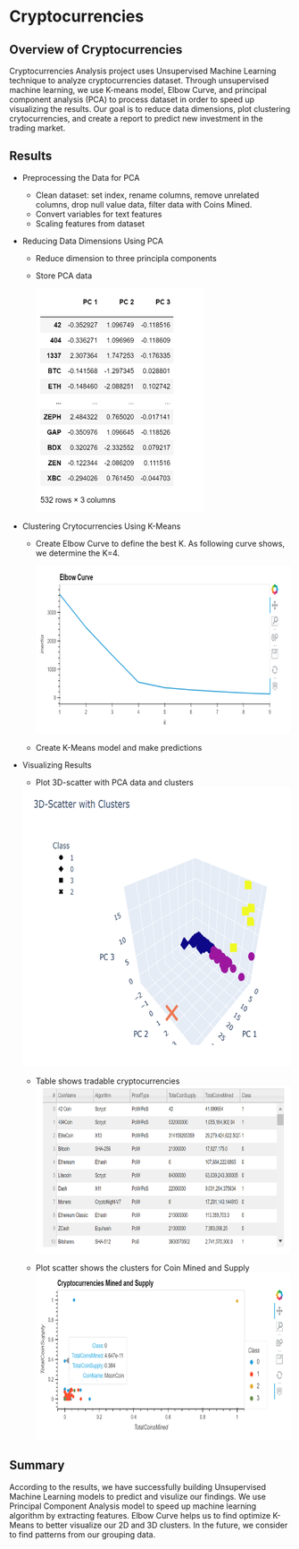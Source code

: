 # Cryptocurrencies
## Overview of Cryptocurrencies
Cryptocurrencies Analysis project uses Unsupervised Machine Learning technique to analyze cryptocurrencies dataset. Through unsupervised machine learning, we use K-means model, Elbow Curve, and principal component analysis (PCA) to process dataset in order to speed up visualizing the results. Our goal is to reduce data dimensions, plot clustering crytocurrencies, and create a report to predict new investment in the trading market.

## Results
- Preprocessing the Data for PCA
  - Clean dataset: set index, rename columns, remove unrelated columns, drop null value data, filter data with Coins Mined.
  - Convert variables for text features
  - Scaling features from dataset
- Reducing Data Dimensions Using PCA
  - Reduce dimension to three principla components
  - Store PCA data
 
    <img src='Resources/images/pca_3components.PNG' width=300, height=400>
    
- Clustering Crytocurrencies Using K-Means
  - Create Elbow Curve to define the best K. As following curve shows, we determine the K=4.
    
    <img src='Resources/images/elbow_curve.PNG' width=800 height=300>
    
  - Create K-Means model and make predictions
    
- Visualizing Results
  - Plot 3D-scatter with PCA data and clusters

  <img src='Resources/images/3d_clusters.PNG' width=600 height=500>
  
  - Table shows tradable cryptocurrencies
    <img src='Resources/images/tradable_currencies.PNG' width=800 height=300>
    
  - Plot scatter shows the clusters for Coin Mined and Supply
    <img src='Resources/images/crypto_supply_mined.PNG' width=800 height=300>

## Summary
According to the results, we have successfully building Unsupervised Machine Learning models to predict and visulize our findings. We use Principal Component Analysis model to speed up machine learning algorithm by extracting features. Elbow Curve helps us to find optimize K-Means to better visualize our 2D and 3D clusters. In the future, we consider to find patterns from our grouping data.   


